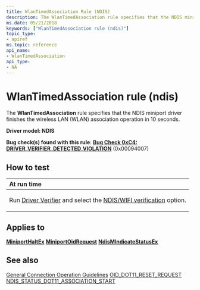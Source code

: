 ```yaml
---
title: WlanTimedAssociation Rule (NDIS)
description: The WlanTimedAssociation rule specifies that the NDIS miniport driver finishes the wireless LAN (WLAN) association operation in 10 seconds.
ms.date: 05/21/2018
keywords: ["WlanTimedAssociation rule (ndis)"]
topic_type:
- apiref
ms.topic: reference
api_name:
- WlanTimedAssociation
api_type:
- NA
---
```


# WlanTimedAssociation rule (ndis)


The **WlanTimedAssociation** rule specifies that the NDIS miniport driver finishes the wireless LAN (WLAN) association operation in 10 seconds.

**Driver model: NDIS**

**Bug check(s) found with this rule**: [**Bug Check 0xC4: DRIVER\_VERIFIER\_DETECTED\_VIOLATION**](../debugger/bug-check-0xc4--driver-verifier-detected-violation.md) (0x00094007)


## How to test

<table>
<colgroup>
<col width="100%" />
</colgroup>
<thead>
<tr class="header">
<th align="left">At run time</th>
</tr>
</thead>
<tbody>
<tr class="odd">
<td align="left"><p>Run <a href="/windows-hardware/drivers/devtest/driver-verifier" data-raw-source="[Driver Verifier](./driver-verifier.md)">Driver Verifier</a> and select the <a href="/windows-hardware/drivers/devtest/ndis-wifi-verification" data-raw-source="[NDIS/WIFI verification](./ndis-wifi-verification.md)">NDIS/WIFI verification</a> option.</p></td>
</tr>
</tbody>
</table>

 

## Applies to

[**MiniportHaltEx**](/windows-hardware/drivers/ddi/ndis/nc-ndis-miniport_halt)
[**MiniportOidRequest**](/windows-hardware/drivers/ddi/ndis/nc-ndis-miniport_oid_request)
[**NdisMIndicateStatusEx**](/windows-hardware/drivers/ddi/ndis/nf-ndis-ndismindicatestatusex)
## See also

[General Connection Operation Guidelines](/previous-versions/windows/hardware/wireless/general-connection-operation-guidelines)
[OID\_DOT11\_RESET\_REQUEST](/previous-versions/windows/hardware/wireless/oid-dot11-reset-request)
[NDIS\_STATUS\_DOT11\_ASSOCIATION\_START](/previous-versions/windows/hardware/wireless/ndis-status-dot11-association-start)
